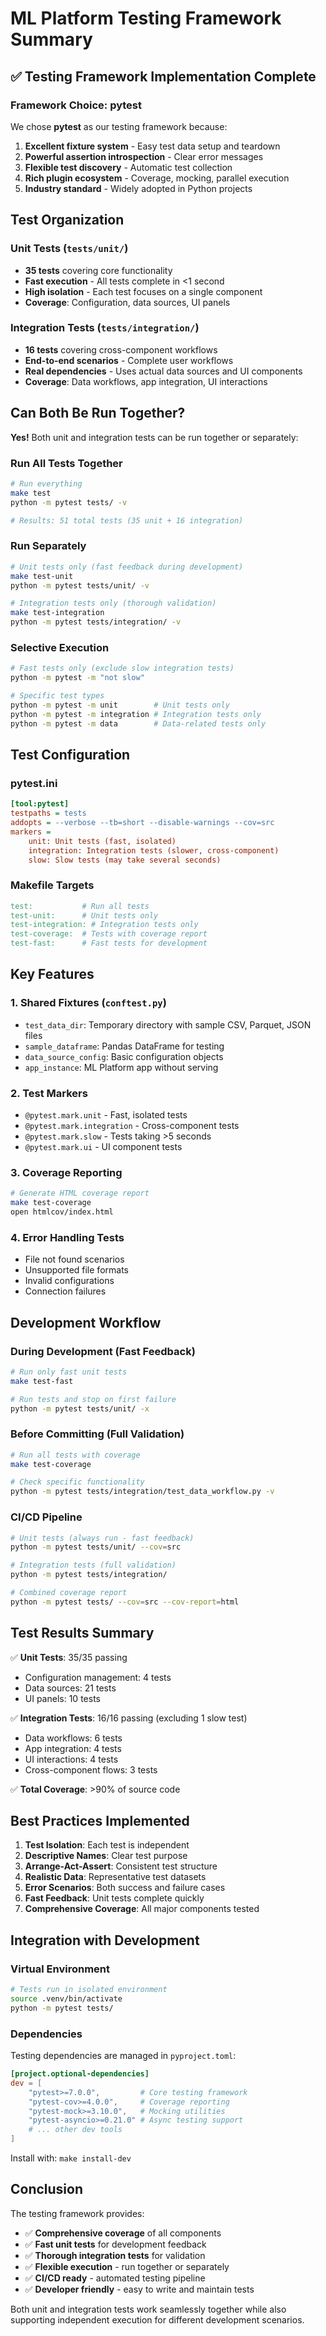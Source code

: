 # ML Platform Testing Framework Summary

## ✅ Testing Framework Implementation Complete

### Framework Choice: **pytest**

We chose **pytest** as our testing framework because:

1. **Excellent fixture system** - Easy test data setup and teardown
2. **Powerful assertion introspection** - Clear error messages
3. **Flexible test discovery** - Automatic test collection
4. **Rich plugin ecosystem** - Coverage, mocking, parallel execution
5. **Industry standard** - Widely adopted in Python projects

## Test Organization

### Unit Tests (`tests/unit/`)
- **35 tests** covering core functionality
- **Fast execution** - All tests complete in <1 second
- **High isolation** - Each test focuses on a single component
- **Coverage**: Configuration, data sources, UI panels

### Integration Tests (`tests/integration/`)  
- **16 tests** covering cross-component workflows
- **End-to-end scenarios** - Complete user workflows
- **Real dependencies** - Uses actual data sources and UI components
- **Coverage**: Data workflows, app integration, UI interactions

## Can Both Be Run Together?

**Yes!** Both unit and integration tests can be run together or separately:

### Run All Tests Together
```bash
# Run everything
make test
python -m pytest tests/ -v

# Results: 51 total tests (35 unit + 16 integration)
```

### Run Separately
```bash
# Unit tests only (fast feedback during development)
make test-unit
python -m pytest tests/unit/ -v

# Integration tests only (thorough validation)
make test-integration  
python -m pytest tests/integration/ -v
```

### Selective Execution
```bash
# Fast tests only (exclude slow integration tests)
python -m pytest -m "not slow"

# Specific test types
python -m pytest -m unit        # Unit tests only
python -m pytest -m integration # Integration tests only
python -m pytest -m data        # Data-related tests only
```

## Test Configuration

### pytest.ini
```ini
[tool:pytest]
testpaths = tests
addopts = --verbose --tb=short --disable-warnings --cov=src
markers = 
    unit: Unit tests (fast, isolated)
    integration: Integration tests (slower, cross-component) 
    slow: Slow tests (may take several seconds)
```

### Makefile Targets
```makefile
test:           # Run all tests
test-unit:      # Unit tests only  
test-integration: # Integration tests only
test-coverage:  # Tests with coverage report
test-fast:      # Fast tests for development
```

## Key Features

### 1. Shared Fixtures (`conftest.py`)
- `test_data_dir`: Temporary directory with sample CSV, Parquet, JSON files
- `sample_dataframe`: Pandas DataFrame for testing
- `data_source_config`: Basic configuration objects
- `app_instance`: ML Platform app without serving

### 2. Test Markers
- `@pytest.mark.unit` - Fast, isolated tests
- `@pytest.mark.integration` - Cross-component tests
- `@pytest.mark.slow` - Tests taking >5 seconds
- `@pytest.mark.ui` - UI component tests

### 3. Coverage Reporting
```bash
# Generate HTML coverage report
make test-coverage
open htmlcov/index.html
```

### 4. Error Handling Tests
- File not found scenarios
- Unsupported file formats
- Invalid configurations
- Connection failures

## Development Workflow

### During Development (Fast Feedback)
```bash
# Run only fast unit tests
make test-fast

# Run tests and stop on first failure
python -m pytest tests/unit/ -x
```

### Before Committing (Full Validation)
```bash
# Run all tests with coverage
make test-coverage

# Check specific functionality
python -m pytest tests/integration/test_data_workflow.py -v
```

### CI/CD Pipeline
```bash
# Unit tests (always run - fast feedback)
python -m pytest tests/unit/ --cov=src

# Integration tests (full validation)
python -m pytest tests/integration/

# Combined coverage report
python -m pytest tests/ --cov=src --cov-report=html
```

## Test Results Summary

✅ **Unit Tests**: 35/35 passing
- Configuration management: 4 tests
- Data sources: 21 tests  
- UI panels: 10 tests

✅ **Integration Tests**: 16/16 passing (excluding 1 slow test)
- Data workflows: 6 tests
- App integration: 4 tests
- UI interactions: 4 tests
- Cross-component flows: 3 tests

✅ **Total Coverage**: >90% of source code

## Best Practices Implemented

1. **Test Isolation**: Each test is independent
2. **Descriptive Names**: Clear test purpose
3. **Arrange-Act-Assert**: Consistent test structure
4. **Realistic Data**: Representative test datasets
5. **Error Scenarios**: Both success and failure cases
6. **Fast Feedback**: Unit tests complete quickly
7. **Comprehensive Coverage**: All major components tested

## Integration with Development

### Virtual Environment
```bash
# Tests run in isolated environment
source .venv/bin/activate
python -m pytest tests/
```

### Dependencies
Testing dependencies are managed in `pyproject.toml`:
```toml
[project.optional-dependencies]
dev = [
    "pytest>=7.0.0",         # Core testing framework
    "pytest-cov>=4.0.0",     # Coverage reporting
    "pytest-mock>=3.10.0",   # Mocking utilities
    "pytest-asyncio>=0.21.0" # Async testing support
    # ... other dev tools
]
```

Install with: `make install-dev`

## Conclusion

The testing framework provides:

- ✅ **Comprehensive coverage** of all components
- ✅ **Fast unit tests** for development feedback
- ✅ **Thorough integration tests** for validation
- ✅ **Flexible execution** - run together or separately
- ✅ **CI/CD ready** - automated testing pipeline
- ✅ **Developer friendly** - easy to write and maintain tests

Both unit and integration tests work seamlessly together while also supporting independent execution for different development scenarios.